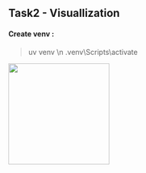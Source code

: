 ## Task2 - Visuallization 

#### Create venv :
> uv venv \n
> .venv\Scripts\activate








<div>
  <img src = "C:\ds_task2/bar_chart_category" width = "200px" />
</div>


